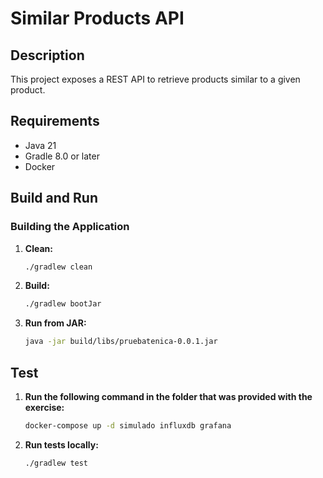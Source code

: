# Similar Products API

## Description

This project exposes a REST API to retrieve products similar to a given product.

## Requirements

- Java 21
- Gradle 8.0 or later
- Docker

## Build and Run

### Building the Application

1. **Clean:**

   ```bash
   ./gradlew clean
   ```

2. **Build:**

   ```bash
   ./gradlew bootJar
   ```

3. **Run from JAR:**

   ```bash
   java -jar build/libs/pruebatenica-0.0.1.jar
   ```

## Test

1. **Run the following command in the folder that was provided with the exercise:**

   ```bash
   docker-compose up -d simulado influxdb grafana
   ```

2. **Run tests locally:**

   ```bash
   ./gradlew test
   ```

